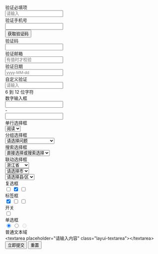 <form class="layui-form" action="">
  <div class="layui-form-item">
    <label class="layui-form-label">验证必填项</label>
    <div class="layui-input-block">
      <input type="text" name="username" lay-verify="required" placeholder="请输入" autocomplete="off" class="layui-input">
    </div>
  </div>
  <div class="layui-form-item">
    <div class="layui-inline">
      <label class="layui-form-label">验证手机号</label>
      <div class="layui-input-inline layui-input-wrap">
        <input type="tel" name="phone" lay-verify="required|phone" autocomplete="off" lay-reqtext="请填写手机号" lay-affix="clear" class="layui-input demo-phone">
      </div>
      <div class="layui-form-mid" style="padding: 0!important;"> 
        <button type="button" class="layui-btn layui-btn-primary" lay-on="get-vercode">获取验证码</button>
      </div>
    </div>
  </div>
  <div class="layui-form-item">
    <label class="layui-form-label">验证码</label>
    <div class="layui-input-inline layui-input-wrap">
      <input type="text" name="vercode" lay-verify="required" autocomplete="off" lay-affix="clear" class="layui-input">
    </div>
  </div>
  <div class="layui-form-item">
    <div class="layui-inline">
      <label class="layui-form-label">验证邮箱</label>
      <div class="layui-input-inline">
        <input type="text" name="email" lay-verify="email" placeholder="有值时才校验" autocomplete="off" class="layui-input">
      </div>
    </div>
    <div class="layui-inline">
      <label class="layui-form-label">验证日期</label>
      <div class="layui-input-inline layui-input-wrap">
        <div class="layui-input-prefix">
          <i class="layui-icon layui-icon-date"></i>
        </div>
        <input type="text" name="date" id="date" lay-verify="date" placeholder="yyyy-MM-dd" autocomplete="off" class="layui-input">
      </div>
    </div>
  </div>
  <div class="layui-form-item">
    <label class="layui-form-label">自定义验证</label>
    <div class="layui-input-inline layui-input-wrap">
      <input type="password" name="password" lay-verify="required|pass" placeholder="请输入" autocomplete="off" lay-affix="eye" class="layui-input">
    </div>
    <div class="layui-form-mid layui-text-em">6 到 12 位字符</div>
  </div>
  <div class="layui-form-item">
    <div class="layui-inline">
      <label class="layui-form-label">数字输入框</label>
      <div class="layui-input-inline" style="width: 100px;">
        <input type="number" name="price_min" placeholder="" autocomplete="off" class="layui-input" min="0" step="1" lay-affix="number">
      </div>
      <div class="layui-form-mid">-</div>
      <div class="layui-input-inline" style="width: 100px;">
        <input type="number" name="price_max" placeholder="" autocomplete="off" class="layui-input" min="0" step="1" lay-affix="number">
      </div>
    </div>
  </div>
  <div class="layui-form-item">
    <label class="layui-form-label">单行选择框</label>
    <div class="layui-input-block">
      <select name="interest" lay-filter="aihao">
        <option value=""></option>
        <option value="0">写作</option>
        <option value="1" selected>阅读</option>
        <option value="2">游戏</option>
        <option value="3">音乐</option>
        <option value="4">旅行</option>
      </select>
    </div>
  </div>  
  <div class="layui-form-item">
    <div class="layui-inline">
      <label class="layui-form-label">分组选择框</label>
      <div class="layui-input-inline">
        <select name="quiz">
          <option value="">请选择问题</option>
          <optgroup label="城市记忆">
            <option value="你工作的第一个城市">你工作的第一个城市</option>
          </optgroup>
          <optgroup label="学生时代">
            <option value="你的工号">你的工号</option>
            <option value="你最喜欢的老师">你最喜欢的老师</option>
          </optgroup>
        </select>
      </div>
    </div>
    <div class="layui-inline">
      <label class="layui-form-label">搜索选择框</label>
      <div class="layui-input-inline">
        <select name="modules" lay-verify="required" lay-search>
          <option value="">直接选择或搜索选择</option>
          <option value="1">layer</option>
          <option value="2">form</option>
          <option value="3">layim</option>
          <option value="4">element</option>
          <option value="5">laytpl</option>
          <option value="6">upload</option>
          <option value="7">laydate</option>
          <option value="8">laypage</option>
          <option value="9">flow</option>
          <option value="10">util</option>
          <option value="11">code</option>
          <option value="12">tree</option>
          <option value="13">layedit</option>
          <option value="14">nav</option>
          <option value="15">tab</option>
          <option value="16">table</option>
          <option value="17">select</option>
          <option value="18">checkbox</option>
          <option value="19">switch</option>
          <option value="20">radio</option>
        </select>
      </div>
    </div>
  </div> 
  <div class="layui-form-item">
    <label class="layui-form-label">联动选择框</label>
    <div class="layui-input-inline">
      <select name="quiz1">
        <option value="">请选择省</option>
        <option value="浙江" selected>浙江省</option>
        <option value="你的工号">江西省</option>
        <option value="你最喜欢的老师">福建省</option>
      </select>
    </div>
    <div class="layui-input-inline">
      <select name="quiz2">
        <option value="">请选择市</option>
        <option value="杭州">杭州</option>
        <option value="宁波" disabled>宁波</option>
        <option value="温州">温州</option>
        <option value="温州">台州</option>
        <option value="温州">绍兴</option>
      </select>
    </div>
    <div class="layui-input-inline">
      <select name="quiz3">
        <option value="">请选择县/区</option>
        <option value="西湖区">西湖区</option>
        <option value="余杭区">余杭区</option>
        <option value="拱墅区">临安市</option>
      </select>
    </div>
    <div class="layui-form-mid layui-text-em">
      <i class="layui-icon layui-icon-tips" lay-tips="{
        content: '此处只是演示联动排版，并未做联动交互',
        margin: '0 0 0 -10px'
      }"></i>
    </div>
  </div>
  <div class="layui-form-item">
    <label class="layui-form-label">复选框</label>
    <div class="layui-input-block">
      <input type="checkbox" name="arr[0]" title="选项1">
      <input type="checkbox" name="arr[1]" title="选项2" checked>
      <input type="checkbox" name="arr[2]" title="选项3">
    </div>
  </div>
  <div class="layui-form-item">
    <label class="layui-form-label">标签框</label>
    <div class="layui-input-block">
      <input type="checkbox" name="arr1[0]" lay-skin="tag" title="选项1" checked>
      <input type="checkbox" name="arr1[1]" lay-skin="tag" title="选项2">
      <input type="checkbox" name="arr1[2]" lay-skin="tag" title="选项3">
    </div>
  </div>
  <div class="layui-form-item">
    <label class="layui-form-label">开关</label>
    <div class="layui-input-block">
      <input type="checkbox" name="open" lay-skin="switch" lay-filter="switchTest" title="ON|OFF">
    </div>
  </div>
  <div class="layui-form-item">
    <label class="layui-form-label">单选框</label>
    <div class="layui-input-block">
      <input type="radio" name="sex" value="男" title="男" checked>
      <input type="radio" name="sex" value="女" title="女">
      <input type="radio" name="sex" value="禁" title="禁用" disabled>
    </div>
  </div>
  <div class="layui-form-item layui-form-text">
    <label class="layui-form-label">普通文本域</label>
    <div class="layui-input-block">
      &lt;textarea placeholder="请输入内容" class="layui-textarea"&gt;&lt;/textarea&gt;
    </div>
  </div>
  <div class="layui-form-item">
    <div class="layui-input-block">
      <button type="submit" class="layui-btn" lay-submit lay-filter="demo1">立即提交</button>
      <button type="reset" class="layui-btn layui-btn-primary">重置</button>
    </div>
  </div>
</form>

<!-- import layui -->
<script>
layui.use(['form', 'laydate', 'util'], function(){
  var form = layui.form;
  var layer = layui.layer;
  var laydate = layui.laydate;
  var util = layui.util;
  
  // 自定义验证规则
  form.verify({
    pass: function(value) {
      if (!/(.+){6,12}$/.test(value)) {
        return '密码必须 6 到 12 位';
      }
    }
  });
  
  // 指定开关事件
  form.on('switch(switchTest)', function(data){
    layer.msg('开关 checked：'+ (this.checked ? 'true' : 'false'), {
      offset: '6px'
    });
    layer.tips('温馨提示：请注意开关状态的文字可以随意定义，而不仅仅是 ON|OFF', data.othis)
  });
  
  // 提交事件
  form.on('submit(demo1)', function(data){
    var field = data.field; // 获取表单字段值

    // 显示填写结果，仅作演示用
    layer.alert(JSON.stringify(field), {
      title: '当前填写的字段值'
    });

    // 此处可执行 Ajax 等操作
    // …

    return false; // 阻止默认 form 跳转
  });
  
  // 日期
  laydate.render({
    elem: '#date'
  });
  
  // 普通事件
  util.on('lay-on', {
    // 获取验证码
    "get-vercode": function(othis){
      var isvalid = form.validate('.demo-phone'); // 主动触发验证，v2.7.0 新增 
      // 验证通过
      if(isvalid){
        layer.msg('手机号规则验证通过');

        // 此处可继续书写「发送验证码」等后续逻辑
        // …
      }
    }
  });
});
</script>

